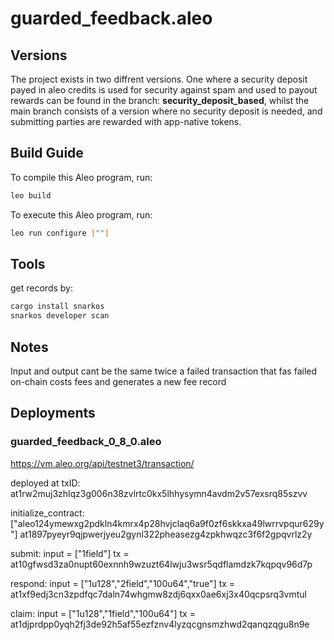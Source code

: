 # guarded_feedback.aleo

## Versions

The project exists in two diffrent versions. One where a security deposit payed in aleo credits is used
for security against spam and used to payout rewards can be found in the branch: **security_deposit_based**, whilst the main branch consists of a version where no security deposit is needed, and submitting parties are rewarded with app-native tokens.

## Build Guide

To compile this Aleo program, run:

```bash
leo build
```

To execute this Aleo program, run:

```bash
leo run configure [""]
```

## Tools

get records by:

```bash
cargo install snarkos
snarkos developer scan
```

## Notes

Input and output cant be the same twice
a failed transaction that fas failed on-chain costs fees and generates a new fee record

## Deployments

### guarded_feedback_0_8_0.aleo

https://vm.aleo.org/api/testnet3/transaction/

deployed at txID:
at1rw2muj3zhlqz3g006n38zvlrtc0kx5lhhysymn4avdm2v57exsrq85szvv

initialize_contract:
["aleo124ymewxg2pdkln4kmrx4p28hvjclaq6a9f0zf6skkxa49lwrrvpqur629y"]
at1897pyeyr9qjpwerjyeu2gynl322pheasezg4zpkhwqzc3f6f2gpqvrlz2y

submit:
input = ["1field"]
tx = at10gfwsd3za0nupt60exnnh9wzuzt64lwju3wsr5qdflamdzk7kqpqv96d7p

respond:
input = ["1u128","2field","100u64","true"]
tx = at1xf9edj3cn3zpdfqc7daln74whgmw8zdj6qxx0ae6xj3x40qcpsrq3vmtul

claim:
input = ["1u128","1field","100u64"]
tx = at1djprdpp0yqh2fj3de92h5af55ezfznv4lyzqcgnsmzhwd2qanqzqgu8n9e
